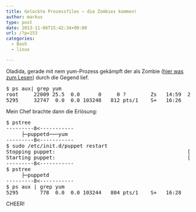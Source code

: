 ```yaml
---
title: Gelockte Prozessfiles – die Zombies kommen!
author: markus
type: post
date: 2013-11-06T15:42:34+00:00
url: /?p=153
categories:
  - Bash
  - linux

---
```

Oladida, gerade mit nem yum-Prozess gekämpft der als Zombie ([hier was zum Lesen][1]) durch die Gegend lief. 

<pre>$ ps aux| grep yum
root     22009 25.5  0.0      0     0 ?        Zs   14:59  22:22 [yum] &lt;defunct>
5295     32747  0.0  0.0 103248   812 pts/1    S+   16:26   0:00 grep yum</pre>

Mein Chef brachte dann die Erlösung: 

<pre>$ pstree
---------8&lt;-----------
     ├─puppetd───yum
---------8&lt;-----------  
$ sudo /etc/init.d/puppet restart
Stopping puppet:                                           [FAILED]
Starting puppet:                                           [  OK  ]
---------8&lt;----------- 
$ pstree
     ├─puppetd
---------8&lt;-----------
$ ps aux | grep yum
5295       778  0.0  0.0 103244   804 pts/1    S+   16:28   0:00 grep yum</pre>

CHEER!

 [1]: http://www.techfak.uni-bielefeld.de/ags/rbg/de/rechner-unix-zombie.html